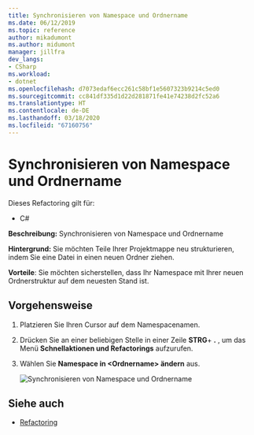 ```yaml
---
title: Synchronisieren von Namespace und Ordnername
ms.date: 06/12/2019
ms.topic: reference
author: mikadumont
ms.author: midumont
manager: jillfra
dev_langs:
- CSharp
ms.workload:
- dotnet
ms.openlocfilehash: d7073edaf6ecc261c58bf1e5607323b9214c5ed0
ms.sourcegitcommit: cc841df335d1d22d281871fe41e74238d2fc52a6
ms.translationtype: HT
ms.contentlocale: de-DE
ms.lasthandoff: 03/18/2020
ms.locfileid: "67160756"
---
```

# <a name="sync-namespace-and-folder-name"></a>Synchronisieren von Namespace und Ordnername

Dieses Refactoring gilt für:

- C#

**Beschreibung:** Synchronisieren von Namespace und Ordnername

**Hintergrund:** Sie möchten Teile Ihrer Projektmappe neu strukturieren, indem Sie eine Datei in einen neuen Ordner ziehen. 

**Vorteile**: Sie möchten sicherstellen, dass Ihr Namespace mit Ihrer neuen Ordnerstruktur auf dem neuesten Stand ist.

## <a name="how-to"></a>Vorgehensweise

1. Platzieren Sie Ihren Cursor auf dem Namespacenamen.
2. Drücken Sie an einer beliebigen Stelle in einer Zeile **STRG**+ **.** , um das Menü **Schnellaktionen und Refactorings** aufzurufen.
3. Wählen Sie **Namespace in \<Ordnername> ändern** aus.

   ![Synchronisieren von Namespace und Ordnername](media/sync-namespace-and-folder-name.png)

## <a name="see-also"></a>Siehe auch

- [Refactoring](../refactoring-in-visual-studio.md)
